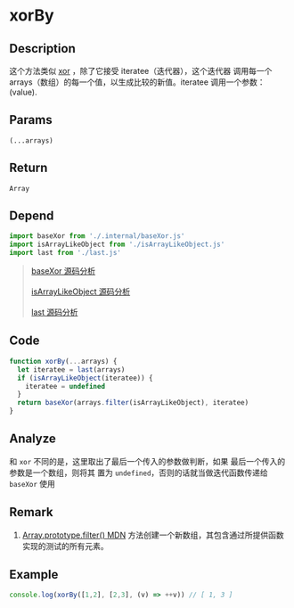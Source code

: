 # xorBy

## Description
这个方法类似 [xor](./xor.md) ，除了它接受 iteratee（迭代器），这个迭代器 调用每一个 arrays（数组）的每一个值，以生成比较的新值。iteratee 调用一个参数：(value).
## Params
`(...arrays)`
## Return
`Array`
## Depend
```js
import baseXor from './.internal/baseXor.js'
import isArrayLikeObject from './isArrayLikeObject.js'
import last from './last.js'
```
> [baseXor 源码分析](../internal/baseXor.md)
> <br/>
> <br/>
> [isArrayLikeObject 源码分析](./isArrayLikeObject.md)
> <br/>
> <br/>
> [last 源码分析](./last.md)

## Code
```js
function xorBy(...arrays) {
  let iteratee = last(arrays)
  if (isArrayLikeObject(iteratee)) {
    iteratee = undefined
  }
  return baseXor(arrays.filter(isArrayLikeObject), iteratee)
}
```
## Analyze
和 `xor` 不同的是，这里取出了最后一个传入的参数做判断，如果 最后一个传入的参数是一个数组，则将其 置为 `undefined`，否则的话就当做迭代函数传递给 `baseXor` 使用
## Remark
1. [Array.prototype.filter() MDN](https://developer.mozilla.org/zh-CN/docs/Web/JavaScript/Reference/Global_Objects/Array/filter) 方法创建一个新数组，其包含通过所提供函数实现的测试的所有元素。

## Example
```js
console.log(xorBy([1,2], [2,3], (v) => ++v)) // [ 1, 3 ]
```
